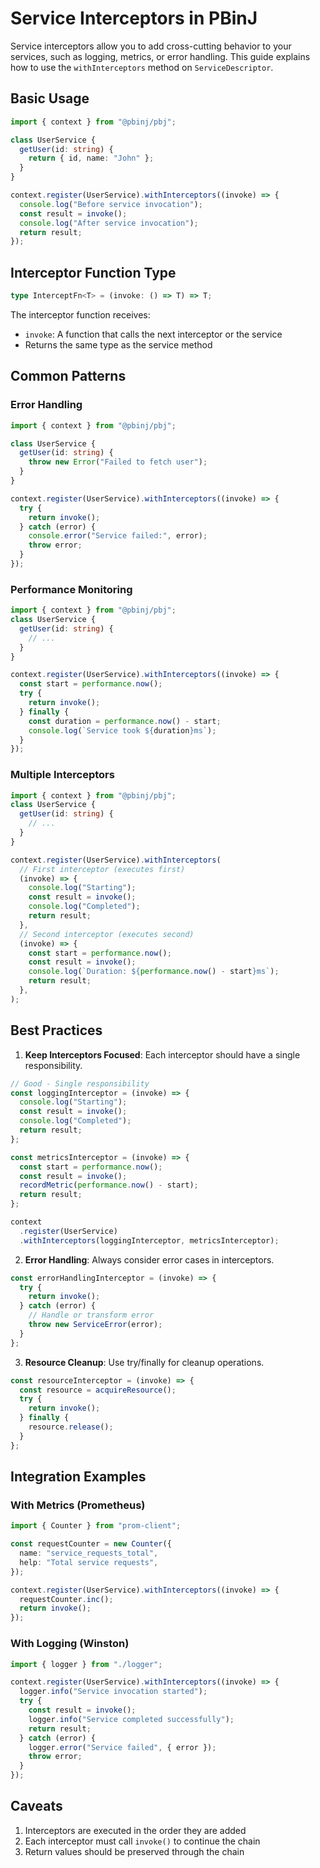 # Service Interceptors in PBinJ

Service interceptors allow you to add cross-cutting behavior to your services, such as logging, metrics, or error handling. This guide explains how to use the `withInterceptors` method on `ServiceDescriptor`.

## Basic Usage

```typescript
import { context } from "@pbinj/pbj";

class UserService {
  getUser(id: string) {
    return { id, name: "John" };
  }
}

context.register(UserService).withInterceptors((invoke) => {
  console.log("Before service invocation");
  const result = invoke();
  console.log("After service invocation");
  return result;
});
```

## Interceptor Function Type

```ts
type InterceptFn<T> = (invoke: () => T) => T;
```

The interceptor function receives:

- `invoke`: A function that calls the next interceptor or the service
- Returns the same type as the service method

## Common Patterns

### Error Handling

```typescript
import { context } from "@pbinj/pbj";

class UserService {
  getUser(id: string) {
    throw new Error("Failed to fetch user");
  }
}

context.register(UserService).withInterceptors((invoke) => {
  try {
    return invoke();
  } catch (error) {
    console.error("Service failed:", error);
    throw error;
  }
});
```

### Performance Monitoring

```typescript
import { context } from "@pbinj/pbj";
class UserService {
  getUser(id: string) {
    // ...
  }
}

context.register(UserService).withInterceptors((invoke) => {
  const start = performance.now();
  try {
    return invoke();
  } finally {
    const duration = performance.now() - start;
    console.log(`Service took ${duration}ms`);
  }
});
```

### Multiple Interceptors

```typescript
import { context } from "@pbinj/pbj";
class UserService {
  getUser(id: string) {
    // ...
  }
}

context.register(UserService).withInterceptors(
  // First interceptor (executes first)
  (invoke) => {
    console.log("Starting");
    const result = invoke();
    console.log("Completed");
    return result;
  },
  // Second interceptor (executes second)
  (invoke) => {
    const start = performance.now();
    const result = invoke();
    console.log(`Duration: ${performance.now() - start}ms`);
    return result;
  },
);
```

## Best Practices

1. **Keep Interceptors Focused**: Each interceptor should have a single responsibility.

```ts
// Good - Single responsibility
const loggingInterceptor = (invoke) => {
  console.log("Starting");
  const result = invoke();
  console.log("Completed");
  return result;
};

const metricsInterceptor = (invoke) => {
  const start = performance.now();
  const result = invoke();
  recordMetric(performance.now() - start);
  return result;
};

context
  .register(UserService)
  .withInterceptors(loggingInterceptor, metricsInterceptor);
```

2. **Error Handling**: Always consider error cases in interceptors.

```ts
const errorHandlingInterceptor = (invoke) => {
  try {
    return invoke();
  } catch (error) {
    // Handle or transform error
    throw new ServiceError(error);
  }
};
```

3. **Resource Cleanup**: Use try/finally for cleanup operations.

```ts
const resourceInterceptor = (invoke) => {
  const resource = acquireResource();
  try {
    return invoke();
  } finally {
    resource.release();
  }
};
```

## Integration Examples

### With Metrics (Prometheus)

```ts
import { Counter } from "prom-client";

const requestCounter = new Counter({
  name: "service_requests_total",
  help: "Total service requests",
});

context.register(UserService).withInterceptors((invoke) => {
  requestCounter.inc();
  return invoke();
});
```

### With Logging (Winston)

```ts
import { logger } from "./logger";

context.register(UserService).withInterceptors((invoke) => {
  logger.info("Service invocation started");
  try {
    const result = invoke();
    logger.info("Service completed successfully");
    return result;
  } catch (error) {
    logger.error("Service failed", { error });
    throw error;
  }
});
```

## Caveats

1. Interceptors are executed in the order they are added
2. Each interceptor must call `invoke()` to continue the chain
3. Return values should be preserved through the chain
